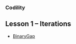 ### Codility

## Lesson 1 – Iterations

- [BinaryGap](https://codility.com/programmers/task/binary_gap)
